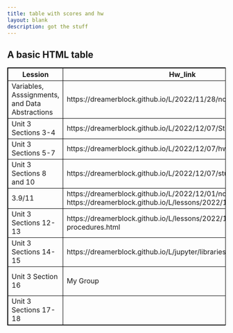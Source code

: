 ```yaml
---
title: table with scores and hw
layout: blank
description: got the stuff
---
```


<html>
<style>
table, th, td {
  border:1px solid black;
}
</style>
<body>

<h2>A basic HTML table</h2>

<table style="width:100%">
  <tr>
    <th>Lession</th>
    <th>Hw_link</th>
    <th>Grade</th>
  </tr>
  <tr>
    <td>Variables, Asssignments, and Data Abstractions</td>
    <td>https://dreamerblock.github.io/L/2022/11/28/notes.html</td>
    <td>0</td>
  </tr>
  <tr>
    <td>Unit 3 Sections 3-4</td>
    <td>https://dreamerblock.github.io/L/2022/12/07/Stings_hw_problem.html</td>
    <td>0.9/1</td>
  </tr>
  <tr>
    <td>Unit 3 Sections 5-7</td>
    <td>https://dreamerblock.github.io/L/2022/12/07/hwbool.html</td>
    <td>Pending</td>
  </tr>
  <tr>
    <td>Unit 3 Sections 8 and 10</td>
    <td>https://dreamerblock.github.io/L/2022/12/07/stuffishting.html</td>
    <td>1/1</td>
  </tr>
    <tr>
    <td>3.9/11</td>
    <td>https://dreamerblock.github.io/L/2022/12/01/notes3.html & https://dreamerblock.github.io/L/lessons/2022/12/07/lession6.html</td>
    <td>Pending</td>
  </tr>
    <tr>
    <td>Unit 3 Sections 12-13</td>
    <td>https://dreamerblock.github.io/L/lessons/2022/12/07/developing-procedures.html</td>
    <td>pending</td>
  </tr>
    <tr>
    <td>Unit 3 Sections 14-15</td>
    <td>https://dreamerblock.github.io/L/jupyter/libraries</td>
    <td>pending</td>
  </tr>
    <tr>
    <td>Unit 3 Section 16</td>
    <td>My Group</td>
    <td>I don't Grade myself</td>
  </tr>
      <tr>
    <td>Unit 3 Sections 17-18</td>
    <td></td>
    <td>pending</td>
  </tr>
</table>